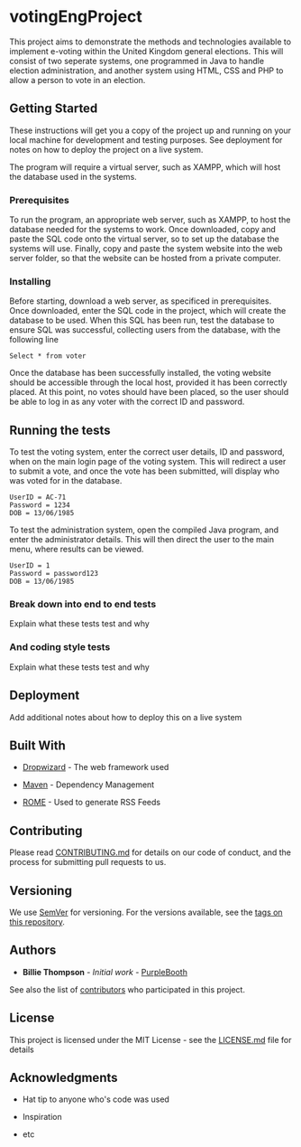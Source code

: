 # votingEngProject
This project aims to demonstrate the methods and technologies available to
implement e-voting within the United Kingdom general elections. This will
consist of two seperate systems, one programmed in Java to handle election
administration, and another system using HTML, CSS and PHP to allow a person
to vote in an election.

## Getting Started


These instructions will get you a copy of the project up and running on your
local machine for development and testing purposes. See deployment for notes 
on how to deploy the project on a live system.


The program will require a virtual server, such as XAMPP, which will host the
database used in the systems.

### Prerequisites


To run the program, an appropriate web server, such as XAMPP, to host the
database needed for the systems to work. Once downloaded, copy and paste
the SQL code onto the virtual server, so to set up the database the systems
will use.
 Finally, copy and paste the system website into the web server
folder, so that the website can be hosted from a private computer.


### Installing


Before starting, download a web server, as specificed in prerequisites. Once
downloaded, enter the SQL code in the project, which will create the database to
be used. When this SQL has been run, test the database to ensure SQL was successful,
collecting users from the database, with the following line
```
Select * from voter
```



Once the database has been successfully installed, the voting website should be
accessible through the local host, provided it has been correctly placed. At this
point, no votes should have been placed, so the user should be able to log in as
any voter with the correct ID and password.




## Running the tests


To test the voting system, enter the correct user details, ID and password, when on
the main login page of the voting system. This will redirect a user to submit a vote,
and once the vote has been submitted, will display who was voted for in the database.
```
UserID = AC-71
Password = 1234
DOB = 13/06/1985
```


To test the administration system, open the compiled Java program, and enter the
administrator details. This will then direct the user to the main menu, where results
can be viewed.


```
UserID = 1
Password = password123
DOB = 13/06/1985
```

### Break down into end to end tests


Explain what these tests test and why





### And coding style tests


Explain what these tests test and why



## Deployment


Add additional notes about how to deploy this on a live system



## Built With


* [Dropwizard](http://www.dropwizard.io/1.0.2/docs/) - The web framework used

* [Maven](https://maven.apache.org/) - Dependency Management

* [ROME](https://rometools.github.io/rome/) - Used to generate RSS Feeds

## Contributing



Please read [CONTRIBUTING.md](https://gist.github.com/PurpleBooth/b24679402957c63ec426) for details on our code of conduct, and the process for submitting pull requests to us.



## Versioning


We use [SemVer](http://semver.org/) for versioning. For the versions available, see the [tags on this repository](https://github.com/your/project/tags). 



## Authors


* **Billie Thompson** - *Initial work* - [PurpleBooth](https://github.com/PurpleBooth)



See also the list of [contributors](https://github.com/your/project/contributors) who participated in this project.



## License


This project is licensed under the MIT License - see the [LICENSE.md](LICENSE.md) file for details


## Acknowledgments


* Hat tip to anyone who's code was used

* Inspiration

* etc

